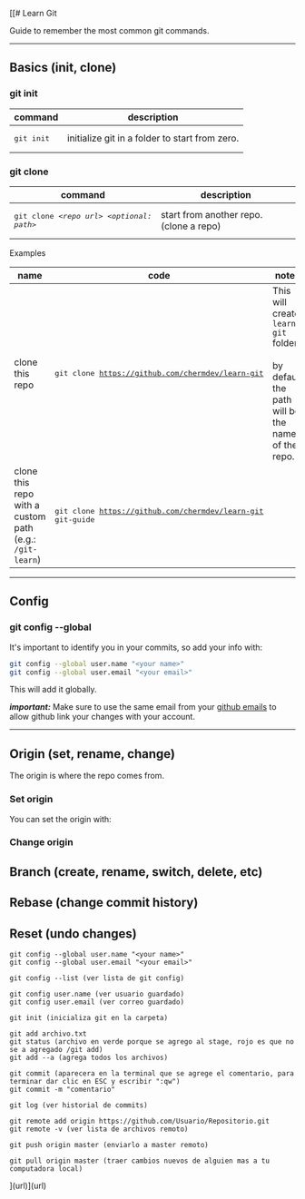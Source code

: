[[# Learn Git

Guide to remember the most common git commands.

---

## Basics (init, clone)

### git init

|             command              |                  description            |
|----------------------------------|-----------------------------------------|
|<pre>git init</pre>| initialize git in a folder to start from zero. |


### git clone

|             command              |                  description            |
|----------------------------------|-----------------------------------------|
|<pre>git clone _\<repo url>_ _\<optional: path>_</pre>| start from another repo. (clone a repo) |

Examples

|name|code|notes|
|---|---|---|
|clone this repo|<pre>git clone https://github.com/chermdev/learn-git</pre>|This will create `learn-git` folder<br><br>by default the path will be the name of the repo.|
|clone this repo with a custom path (e.g.: `/git-learn`)|<pre>git clone https://github.com/chermdev/learn-git git-guide</pre>||

---

## Config

### git config --global 

It's important to identify you in your commits, so add your info with:

```bash
git config --global user.name "<your name>"
git config --global user.email "<your email>"
```
 This will add it globally.

 _**important:**_ Make sure to use the same email from your [github emails](https://github.com/settings/emails) to allow github link your changes with your account.

---

## Origin (set, rename, change)

The origin is where the repo comes from.

### Set origin

You can set the origin with:



### Change origin

## Branch (create, rename, switch, delete, etc)


## Rebase (change commit history)

## Reset (undo changes)



```
git config --global user.name "<your name>"
git config --global user.email "<your email>"

git config --list (ver lista de git config)

git config user.name (ver usuario guardado)
git config user.email (ver correo guardado)

git init (inicializa git en la carpeta)

git add archivo.txt
git status (archivo en verde porque se agrego al stage, rojo es que no se a agregado /git add)
git add --a (agrega todos los archivos)

git commit (aparecera en la terminal que se agrege el comentario, para terminar dar clic en ESC y escribir ":qw")
git commit -m "comentario"

git log (ver historial de commits)

git remote add origin https://github.com/Usuario/Repositorio.git
git remote -v (ver lista de archivos remoto)

git push origin master (enviarlo a master remoto)

git pull origin master (traer cambios nuevos de alguien mas a tu computadora local)
```

](url)](url)
